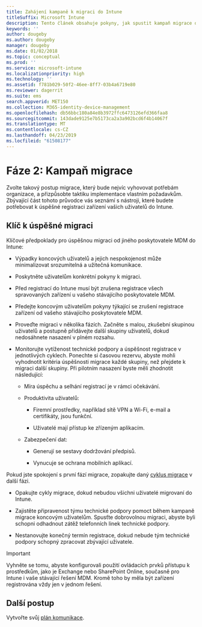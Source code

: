 ```yaml
---
title: Zahájení kampaně k migraci do Intune
titleSuffix: Microsoft Intune
description: Tento článek obsahuje pokyny, jak spustit kampaň migrace do Microsoft Intune.
keywords: ''
author: dougeby
ms.author: dougeby
manager: dougeby
ms.date: 01/02/2018
ms.topic: conceptual
ms.prod: ''
ms.service: microsoft-intune
ms.localizationpriority: high
ms.technology: ''
ms.assetid: f781b029-50f2-46ee-8ff7-03b4a6719e80
ms.reviewer: dagerrit
ms.suite: ems
search.appverid: MET150
ms.collection: M365-identity-device-management
ms.openlocfilehash: db56bbc180a84e8b3972ffc6473126efd366faa8
ms.sourcegitcommit: 143dade9125e7b5173ca2a3a902bcd6f4b14067f
ms.translationtype: MT
ms.contentlocale: cs-CZ
ms.lasthandoff: 04/23/2019
ms.locfileid: "61508177"
---
```

# <a name="phase-2-migration-campaign"></a>Fáze 2: Kampaň migrace

Zvolte takový postup migrace, který bude nejvíc vyhovovat potřebám organizace, a přizpůsobte taktiku implementace vlastním požadavkům. Zbývající část tohoto průvodce vás seznámí s nástroji, které budete potřebovat k úspěšné registraci zařízení vašich uživatelů do Intune.

## <a name="keys-to-a-successful-migration"></a>Klíč k úspěšné migraci

Klíčové předpoklady pro úspěšnou migraci od jiného poskytovatele MDM do Intune:

-   Výpadky koncových uživatelů a jejich nespokojenost může minimalizovat srozumitelná a užitečná komunikace.

-   Poskytněte uživatelům konkrétní pokyny k migraci.

-   Před registrací do Intune musí být zrušena registrace všech spravovaných zařízení u vašeho stávajícího poskytovatele MDM.

-   Předejte koncovým uživatelům pokyny týkající se zrušení registrace zařízení od vašeho stávajícího poskytovatele MDM.

-   Proveďte migraci v několika fázích. Začněte s malou, zkušební skupinou uživatelů a postupně přidávejte další skupiny uživatelů, dokud nedosáhnete nasazení v plném rozsahu.

-   Monitorujte vytíženost technické podpory a úspěšnost registrace v jednotlivých cyklech. Ponechte si časovou rezervu, abyste mohli vyhodnotit kritéria úspěšnosti migrace každé skupiny, než přejdete k migraci další skupiny. Při pilotním nasazení byste měli zhodnotit následující:

    -   Míra úspěchu a selhání registrací je v rámci očekávání.

    -   Produktivita uživatelů:

        -   Firemní prostředky, například sítě VPN a Wi-Fi, e-mail a certifikáty, jsou funkční.

        -   Uživatelé mají přístup ke zřízeným aplikacím.

    -   Zabezpečení dat:

        -   Generují se sestavy dodržování předpisů.

        -   Vynucuje se ochrana mobilních aplikací.

Pokud jste spokojení s první fází migrace, zopakujte daný [cyklus migrace](migration-guide-cycle.md) v další fázi.

-   Opakujte cykly migrace, dokud nebudou všichni uživatelé migrovaní do Intune.

-   Zajistěte připravenost týmu technické podpory pomoct během kampaně migrace koncovým uživatelům. Spusťte dobrovolnou migraci, abyste byli schopni odhadnout zátěž telefonních linek technické podpory.

-   Nestanovujte konečný termín registrace, dokud nebude tým technické podpory schopný zpracovat zbývající uživatele.

> [!IMPORTANT]
> Vyhněte se tomu, abyste konfigurovali použití ovládacích prvků přístupu k prostředkům, jako je Exchange nebo SharePoint Online, současně pro Intune i vaše stávající řešení MDM. Kromě toho by měla být zařízení registrována vždy jen v jednom řešení.

## <a name="next-steps"></a>Další postup

Vytvořte svůj [plán komunikace](migration-guide-communication-plan.md).
